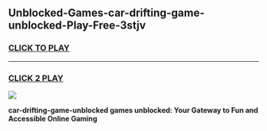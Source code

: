 
## Unblocked-Games-car-drifting-game-unblocked-Play-Free-3stjv
<h3>
<a href="https://premium76.site?title=car-drifting-game-unblocked&ref=24M">CLICK TO PLAY</a></h3>
<hr>

<h3>
<a href="https://premium76.site?title=car-drifting-game-unblocked&ref=24M">CLICK 2 PLAY</a>
  
</h3>

<a href="https://premium76.site?title=car-drifting-game-unblocked&ref=24M"><img src="https://clearcache.store/games.png"></a>


**car-drifting-game-unblocked games unblocked: Your Gateway to Fun and Accessible Online Gaming**
